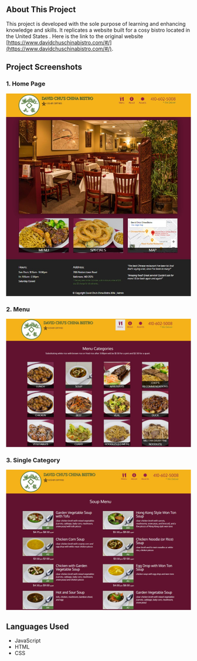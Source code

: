 ## About This Project
This project is developed with the sole purpose of learning and enhancing knowledge and skills. It replicates a website built for a cosy bistro located in the United States .
Here is the link to the original website [https://www.davidchuschinabistro.com/#/](https://www.davidchuschinabistro.com/#/).

## Project Screenshots
### 1. Home Page
![home](screenshots/home.jpg)

### 2. Menu
![menu](screenshots/menu.jpg)

### 3. Single Category
![category](screenshots/category.jpg)

## Languages Used 
* JavaScript 
* HTML 
* CSS
